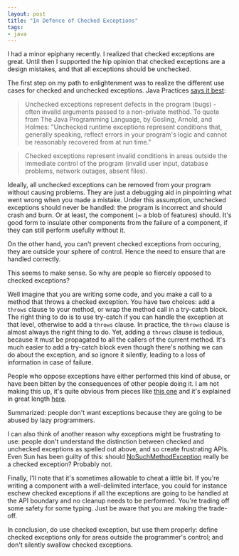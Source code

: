 ```yaml
---
layout: post
title: "In Defence of Checked Exceptions"
tags:
- java
---
```


I had a minor epiphany recently. I realized that checked exceptions are great.
Until then I supported the hip opinion that checked exceptions are a design
mistakes, and that all exceptions should be unchecked.

The first step on my path to enlightenment was to realize the different use
cases for checked and unchecked exceptions. Java Practices [says it best][jp]:

> Unchecked exceptions represent defects in the program (bugs) - often invalid
    arguments passed to a non-private method. To quote from The Java Programming
    Language, by Gosling, Arnold, and Holmes: "Unchecked runtime exceptions
    represent conditions that, generally speaking, reflect errors in your
    program's logic and cannot be reasonably recovered from at run time."

> Checked exceptions represent invalid conditions in areas outside the
    immediate control of the program (invalid user input, database problems,
    network outages, absent files).

Ideally, all unchecked exceptions can be removed from your program without
causing problems. They are just a debugging aid in pinpointing what went wrong
when you made a mistake. Under this assumption, unchecked exceptions should
never be handled: the program is incorrect and should crash and burn. Or at
least, the component (~ a blob of features) should. It's good form to insulate
other components from the failure of a component, if they can still perform
usefully without it.

On the other hand, you can't prevent checked exceptions from occuring, they are
outside your sphere of control. Hence the need to ensure that are handled
correctly.

This seems to make sense. So why are people so fiercely opposed to checked
exceptions?

Well imagine that you are writing some code, and you make a call to a method
that throws a checked exception. You have two choices: add a `throws` clause to
your method, or wrap the method call in a try-catch block. The right thing to do
is to use try-catch if you can handle the exception at that level, otherwise to
add a `throws` clause. In practice, the `throws` clause is almost always the
right thing to do. Yet, adding a `throws` clause is tedious, because it must be
propagated to all the callers of the current method. It's much easier to add a
try-catch block even though there's nothing we can do about the exception, and
so ignore it silently, leading to a loss of information in case of failure.

People who oppose exceptions have either performed this kind of abuse, or have
been bitten by the consequences of other people doing it. I am not making this
up, it's quite obvious from pieces like [this one][eckel] and it's explained in
great length [here][so].

Summarized: people don't want exceptions because they are going to be abused by
lazy programmers.

I can also think of another reason why exceptions might be frustrating to use:
people don't understand the distinction between checked and unchecked exceptions
as spelled out above, and so create frustrating APIs. Even Sun has been guilty
of this: should [NoSuchMethodException][nosuch] really be a checked exception?
Probably not.

Finally, I'll note that it's sometimes allowable to cheat a little bit. If
you're writing a component with a well-delimited interface, you could for
instance eschew checked exceptions if all the exceptions are going to be handled
at the API boundary and no cleanup needs to be performed. You're trading off
some safety for some typing. Just be aware that you are making the trade-off.

In conclusion, do use checked exception, but use them properly: define checked
exceptions only for areas outside the programmer's control; and don't silently
swallow checked exceptions.

[jp]: http://www.javapractices.com/topic/TopicAction.do?Id=129
[eckel]: http://www.mindview.net/Etc/Discussions/CheckedExceptions
[so]: http://stackoverflow.com/a/614494/298664
[nosuch]: https://docs.oracle.com/javase/8/docs/api/java/lang/NoSuchMethodException.html

